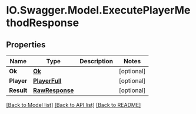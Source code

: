 # IO.Swagger.Model.ExecutePlayerMethodResponse
## Properties

Name | Type | Description | Notes
------------ | ------------- | ------------- | -------------
**Ok** | [**Ok**](Ok.md) |  | [optional] 
**Player** | [**PlayerFull**](PlayerFull.md) |  | [optional] 
**Result** | [**RawResponse**](RawResponse.md) |  | [optional] 

[[Back to Model list]](../README.md#documentation-for-models) [[Back to API list]](../README.md#documentation-for-api-endpoints) [[Back to README]](../README.md)

